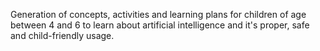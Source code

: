 Generation of concepts, activities and learning plans for children of age between 4 and 6 to learn about artificial intelligence and it's proper, safe and child-friendly usage.